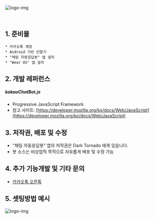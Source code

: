 ![logo-img](https://i.imgur.com/R3Xvk4D.png)

&nbsp;

## 1. 준비물
```
* 카카오톡 계정
* Android 기반 단말기
* "채팅 자동응답봇" 앱 설치
* "Wear OS" 앱 설치
```

## 2. 개발 레퍼런스

##### kakaoChatBot.js
- Progressive JavaScript Framework
- 참고 사이트: [https://developer.mozilla.org/ko/docs/Web/JavaScript](https://developer.mozilla.org/ko/docs/Web/JavaScript)

## 3. 저작권, 배포 및 수정
- "채팅 자동응답봇" 앱의 저작권은 Dark Tornado 에게 있습니다.
- 봇 소스는 비상업적 목적으로 자유롭게 배포 및 수정 가능

## 4. 추가 기능개발 및 기타 문의
- [카카오톡 오픈톡](https://open.kakao.com/o/gOw8l6hc)

## 5. 셋팅방법 예시
![logo-img](https://i.imgur.com/abXDDYd.png)